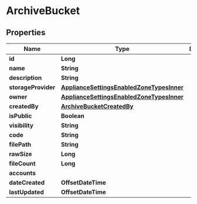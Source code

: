 

# ArchiveBucket


## Properties

| Name | Type | Description | Notes |
|------------ | ------------- | ------------- | -------------|
|**id** | **Long** |  |  [optional] |
|**name** | **String** |  |  [optional] |
|**description** | **String** |  |  [optional] |
|**storageProvider** | [**ApplianceSettingsEnabledZoneTypesInner**](ApplianceSettingsEnabledZoneTypesInner.md) |  |  [optional] |
|**owner** | [**ApplianceSettingsEnabledZoneTypesInner**](ApplianceSettingsEnabledZoneTypesInner.md) |  |  [optional] |
|**createdBy** | [**ArchiveBucketCreatedBy**](ArchiveBucketCreatedBy.md) |  |  [optional] |
|**isPublic** | **Boolean** |  |  [optional] |
|**visibility** | **String** |  |  [optional] |
|**code** | **String** |  |  [optional] |
|**filePath** | **String** |  |  [optional] |
|**rawSize** | **Long** |  |  [optional] |
|**fileCount** | **Long** |  |  [optional] |
|**accounts** |  |  |  [optional] |
|**dateCreated** | **OffsetDateTime** |  |  [optional] |
|**lastUpdated** | **OffsetDateTime** |  |  [optional] |




